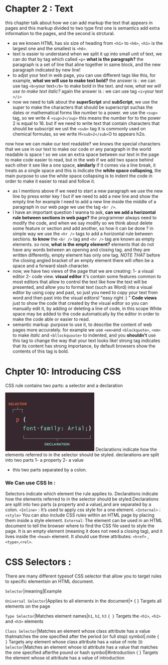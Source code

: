 # Chapter 2 : Text
this chapter talk about how we can add markup the text that appears in pages and this markup divided to two type first one is semantics add extra information to the pages, and the second is strctural.
* as we known HTML  has six size of heading from `<h1>` to `<h6>`, `<h1>` is the largest one and the smallest is `<h6>`.
* text is easier to understand when we split it up into small unit of text, we can do that by tag which called `<p>`
**what is the paragraph?** the paragraph is a set of line that aline together in same block, and the new paragraph indicated by new line!
* to adjst your text in web page, you can use different tags like this, for example, **what we will use to make text bold?**
the answer is : we can use tag `<b>`your text`</b>` to make bold in the text.
and now, *what we will use to make text italic?*
again the answer is : we can use tag `<i>`your text `</i>` 
* now we need to talk about the **superScript** and **subScript**, we use the super to make the characters that should be superscript suchas the  dates or mathematical forms like number to a power.  we use the `<sup>` tag, so we write 4 `<sup>2</sup>` this means the number for to the power 2 is equal to 16. 
but if we need to write text that contain characters that should be subscript we ust the `<sub>` tag it is commonly used on chemical
formulas, so we write H`<sub>2</sub>`O to appears h2o.

now how we can make our text readable? 
we knows the special characters that we use in our text to make our code or any paragraph in the world readable is space !
so we use an extra space between our text in the page to make code easier to read, but in the web if we add two space behind each other it see like a one space, **similarly** if it comes via a line break, it treats as a single space and this is indicate the **white space collapsing**, the main purpose to use the white space collapsing is to indent the code in order to make it easier to read and follow it.
* as I mentions above if we need to start a new paragraph we use the new line by press enter key ! but if we need to add a new line and show the empty line for example I need to add a new line inside the
middle of a paragraph in our web page we use the tag `<br />`.
*  I have an important question I wanna to ask, **can we add a horizontal rule between sections in web page?**
the programmer always need to modify the code, and when we say modify so we think about delete some feature or section and add another, so how it can be done ? in simple way we use the `<hr />` tags to add a
horizontal rule between sections.
**to know** the `<br />` tag and `<hr />` tag are known as empty elements.
so now, **what is the empty element?**
elements that do not have any words between an opening and closing tag. and they are written differently, empty element has only one tag. 
*NOTE THAT* before the closing angled bracket of an empty element there will often be a space and a forward slash character.
*  now, we have two views of the page that we are creating:
1- a visual editor 2- code view.
**visual editor** it's contain some features common to most editors
that allow to control the text like how the text will be presented, and allow you to format text (such as Word) into a visual editor by using copy and past, so just you need to copy your text from word and then past into the visual editors! "easy right :) "
**Code views** just to  show the code that created by the visual editor so you can manually edit it, by adding or deleting a line of code, in this scope White space may be added to the code automatically by the editor in order to make the code able or easier to read.
* semantic markup :purpose to use it, to describe the content of web pages more accurately. for example we use `<em>`and `<blockquote>`, `<em>` to make *italic* and `<bllockquoute>` to indented, and you **shouldn't** 
use this tag to change the way that your text looks like!
strong tag indicates that its content has strong importance, by default browsers show the contents of this tag is bold.
# Chpter 10: Introducing CSS
CSS rule contains two parts: a selector and a declaration

![the_part_of_CSS](201/CSS1.jpg)
Declarations indicate how the elements referred to in the selector should be styled. declarations are split into two parts 
1- a property 
2- a value 
* this two parts  separated by a colon.
### We Can use CSS In :
Selectors indicate which element the rule applies to. Declarations indicate how the elements referred to in the selector should be styled.Declarations are split into two parts (a property and a value),and are separated by a colon.
`<Inline>` : It’s used to apply css style for a one element. 
`<Internal>` : `<style>` You can also include CSS rules within an HTML page by placing them inside a style element.
 `External`: The <link> element can be used in an HTML document to tell the browser where to find the CSS file used to style the page. It is an empty element (meaning it does not need a closing tag), and it lives inside the `<head>` element. 
 It should use three attributes: `<href>` ,`<type>`,`<rel>`.

 # CSS Selectors :
 There are many different typesof CSS selector that allow you to target rules to specific elementsin an HTML document.

 `Selector`|meaning|Example
 
 `Universal Selector`|Applies to all elements in the document|* { } Targets all elements on the page

 `Type Selector`|Matches element names|`h1`, `h2`, `h3` `{ }` Targets the `<h1>`, `<h2>` and `<h3>` elements

 `Class Selector`|Matches an element whose class attribute has a value thatmatches the one specified after the period (or full stop) symbol|.note `{ }` Targets any element whose class attribute has a value of note 
 `ID Selector`|Matches an element whose id attribute has a value that matches the one specified afterthe pound or hash symbol|#introduction { } Targets the element whose id attribute has a value of introduction

